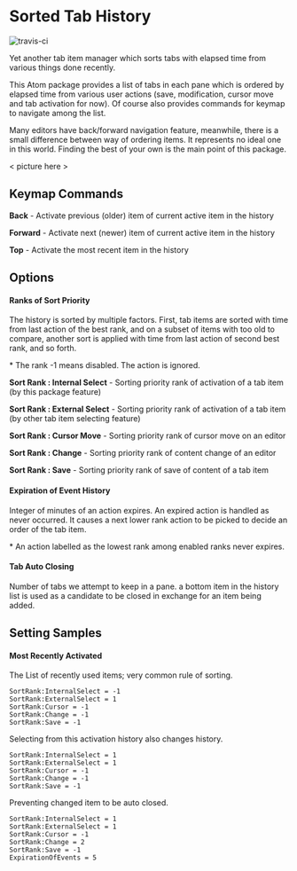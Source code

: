 # Sorted Tab History

![travis-ci](https://travis-ci.org/kataho/tab-history-mrx.svg?branch=master)

Yet another tab item manager which sorts tabs with elapsed time from various things done recently.

This Atom package provides a list of tabs in each pane which is ordered by elapsed time from various user actions
(save, modification, cursor move and tab activation for now).
Of course also provides commands for keymap to navigate among the list.

Many editors have back/forward navigation feature, meanwhile, there is a small difference between
way of ordering items. It represents no ideal one in this world.
Finding the best of your own is the main point of this package.

< picture here >

## Keymap Commands

**Back**  - Activate previous (older) item of current active item in the history

**Forward** - Activate next (newer) item of current active item in the history

**Top** - Activate the most recent item in the history

## Options

#### Ranks of Sort Priority

The history is sorted by multiple factors. First, tab items are sorted with time from last action of the best rank,
and on a subset of items with too old to compare, another sort is applied with time from last action of second best rank, and so forth.

\* The rank -1 means disabled. The action is ignored.

**Sort Rank : Internal Select** - Sorting priority rank of activation of a tab item (by this package feature)

**Sort Rank : External Select** - Sorting priority rank of activation of a tab item (by other tab item selecting feature)

**Sort Rank : Cursor Move** - Sorting priority rank of cursor move on an editor

**Sort Rank : Change** - Sorting priority rank of content change of an editor

**Sort Rank : Save** - Sorting priority rank of save of content of a tab item

#### Expiration of Event History

Integer of minutes of an action expires. An expired action is handled as never occurred.
It causes a next lower rank action to be picked to decide an order of the tab item.

\* An action labelled as the lowest rank among enabled ranks never expires.

#### Tab Auto Closing

Number of tabs we attempt to keep in a pane. a bottom item in the history list is used as a candidate to be closed in exchange for an item being added.

## Setting Samples

#### Most Recently Activated

The List of recently used items; very common rule of sorting.

    SortRank:InternalSelect = -1
    SortRank:ExternalSelect = 1
    SortRank:Cursor = -1
    SortRank:Change = -1
    SortRank:Save = -1

Selecting from this activation history also changes history.

    SortRank:InternalSelect = 1
    SortRank:ExternalSelect = 1
    SortRank:Cursor = -1
    SortRank:Change = -1
    SortRank:Save = -1

Preventing changed item to be auto closed.

    SortRank:InternalSelect = 1
    SortRank:ExternalSelect = 1
    SortRank:Cursor = -1
    SortRank:Change = 2
    SortRank:Save = -1
    ExpirationOfEvents = 5
